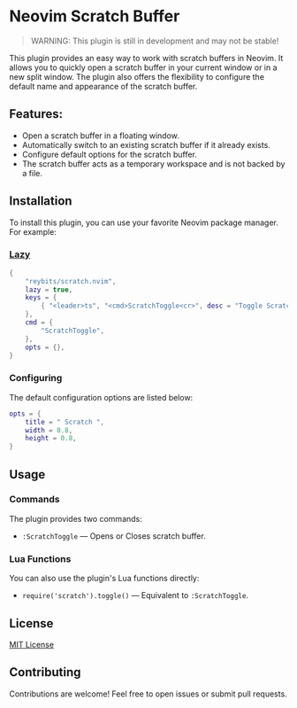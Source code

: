 # Neovim Scratch Buffer

> WARNING: This plugin is still in development and may not be stable!

This plugin provides an easy way to work with scratch buffers in Neovim. It
allows you to quickly open a scratch buffer in your current window or in a new
split window. The plugin also offers the flexibility to configure the default
name and appearance of the scratch buffer.

## Features:

- Open a scratch buffer in a floating window.
- Automatically switch to an existing scratch buffer if it already exists.
- Configure default options for the scratch buffer.
- The scratch buffer acts as a temporary workspace and is not backed by a file.

## Installation

To install this plugin, you can use your favorite Neovim package manager. For example:

### [Lazy](https://github.com/folke/lazy.nvim)

```lua
{
    "reybits/scratch.nvim",
    lazy = true,
    keys = {
        { "<leader>ts", "<cmd>ScratchToggle<cr>", desc = "Toggle Scratch Buffer" },
    },
    cmd = {
        "ScratchToggle",
    },
    opts = {},
}
```

### Configuring

The default configuration options are listed below:

```lua
opts = {
    title = " Scratch ",
    width = 0.8,
    height = 0.8,
}
```

## Usage

### Commands

The plugin provides two commands:

- `:ScratchToggle` — Opens or Closes scratch buffer.

### Lua Functions

You can also use the plugin's Lua functions directly:

- `require('scratch').toggle()` — Equivalent to `:ScratchToggle`.

## License

[MIT License](LICENSE)

## Contributing

Contributions are welcome! Feel free to open issues or submit pull requests.
